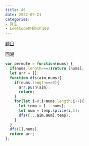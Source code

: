 ```yaml
---
title: 46
date: 2022-09-21
categories: 
- 算法
- LeetCode热题HOT100
---
```


[题目](https://leetcode.cn/problems/permutations/)

回溯
```js
var permute = function(nums) {
  if(nums.length===1)return [nums];
  let arr = [];
  function dfs(aim,nums){
    if(nums.length===0){
      arr.push(aim);
      return;
    }
    for(let i=0;i<nums.length;i++){
      let temp = [...nums];
      let num = temp.splice(i,1);
      dfs([...aim,num],temp);
    }
  }
  dfs([],nums);
  return arr;
};
```